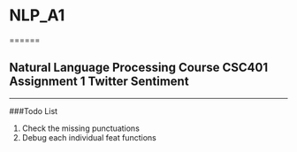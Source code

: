 # NLP_A1
======
## Natural Language Processing Course CSC401 Assignment 1 Twitter Sentiment
------
###Todo List
1. Check the missing punctuations
2. Debug each individual feat functions

